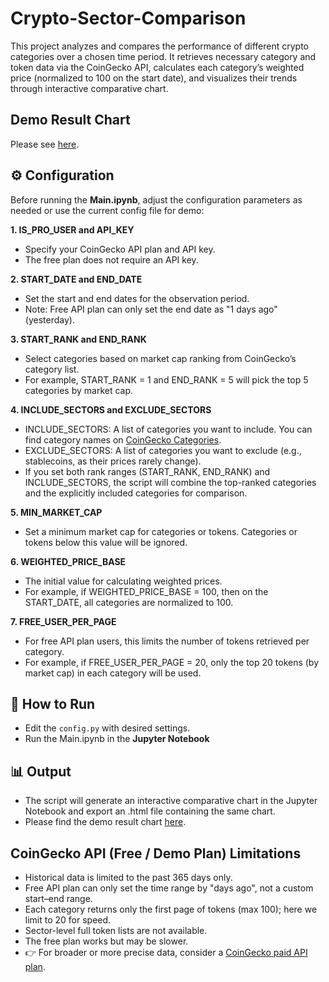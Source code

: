 # Crypto-Sector-Comparison
This project analyzes and compares the performance of different crypto categories over a chosen time period. It retrieves necessary category and token data via the CoinGecko API, calculates each category’s weighted price (normalized to 100 on the start date), and visualizes their trends through interactive comparative chart.

## Demo Result Chart
Please see [here](https://jessie2019w.github.io/Crypto-Sector-Comparison/).

## ⚙️ Configuration
Before running the **Main.ipynb**, adjust the configuration parameters as needed or use the current config file for demo:

**1. IS_PRO_USER and API_KEY**
- Specify your CoinGecko API plan and API key.
- The free plan does not require an API key.

**2. START_DATE and END_DATE**
- Set the start and end dates for the observation period.
- Note: Free API plan can only set the end date as "1 days ago" (yesterday).

**3. START_RANK and END_RANK**
- Select categories based on market cap ranking from CoinGecko’s category list.
- For example, START_RANK = 1 and END_RANK = 5 will pick the top 5 categories by market cap.

**4. INCLUDE_SECTORS and EXCLUDE_SECTORS**
- INCLUDE_SECTORS: A list of categories you want to include. You can find category names on [CoinGecko Categories](https://www.coingecko.com/en/categories ).
- EXCLUDE_SECTORS: A list of categories you want to exclude (e.g., stablecoins, as their prices rarely change).
- If you set both rank ranges (START_RANK, END_RANK) and INCLUDE_SECTORS, the script will combine the top-ranked categories and the explicitly included categories for comparison.

**5. MIN_MARKET_CAP**
- Set a minimum market cap for categories or tokens. Categories or tokens below this value will be ignored.

**6. WEIGHTED_PRICE_BASE**
- The initial value for calculating weighted prices.
- For example, if WEIGHTED_PRICE_BASE = 100, then on the START_DATE, all categories are normalized to 100.

**7. FREE_USER_PER_PAGE**
- For free API plan users, this limits the number of tokens retrieved per category.
- For example, if FREE_USER_PER_PAGE = 20, only the top 20 tokens (by market cap) in each category will be used.

## 🚀 How to Run
- Edit the `config.py` with desired settings.
- Run the Main.ipynb in the **Jupyter Notebook**

## 📊 Output
- The script will generate an interactive comparative chart in the Jupyter Notebook and export an .html file containing the same chart.
- Please find the demo result chart [here](https://jessie2019w.github.io/Crypto-Sector-Comparison/).

## CoinGecko API (Free / Demo Plan) Limitations
- Historical data is limited to the past 365 days only.
- Free API plan can only set the time range by "days ago", not a custom start–end range.
- Each category returns only the first page of tokens (max 100); here we limit to 20 for speed.
- Sector-level full token lists are not available.
- The free plan works but may be slower.
- 👉 For broader or more precise data, consider a [CoinGecko paid API plan](https://www.coingecko.com/en/api/pricing).
